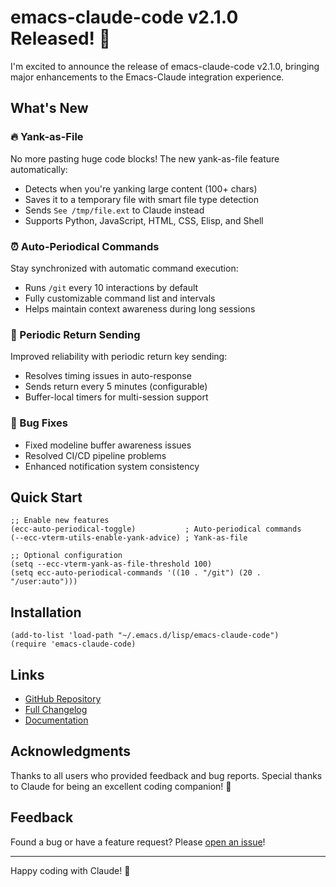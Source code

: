 # emacs-claude-code v2.1.0 Released! 🎉

I'm excited to announce the release of emacs-claude-code v2.1.0, bringing major enhancements to the Emacs-Claude integration experience.

## What's New

### 🔥 Yank-as-File
No more pasting huge code blocks! The new yank-as-file feature automatically:
- Detects when you're yanking large content (100+ chars)
- Saves it to a temporary file with smart file type detection
- Sends `See /tmp/file.ext` to Claude instead
- Supports Python, JavaScript, HTML, CSS, Elisp, and Shell

### ⏰ Auto-Periodical Commands
Stay synchronized with automatic command execution:
- Runs `/git` every 10 interactions by default
- Fully customizable command list and intervals
- Helps maintain context awareness during long sessions

### 🔄 Periodic Return Sending
Improved reliability with periodic return key sending:
- Resolves timing issues in auto-response
- Sends return every 5 minutes (configurable)
- Buffer-local timers for multi-session support

### 🐛 Bug Fixes
- Fixed modeline buffer awareness issues
- Resolved CI/CD pipeline problems
- Enhanced notification system consistency

## Quick Start

```elisp
;; Enable new features
(ecc-auto-periodical-toggle)           ; Auto-periodical commands
(--ecc-vterm-utils-enable-yank-advice) ; Yank-as-file

;; Optional configuration
(setq --ecc-vterm-yank-as-file-threshold 100)
(setq ecc-auto-periodical-commands '((10 . "/git") (20 . "/user:auto")))
```

## Installation

```elisp
(add-to-list 'load-path "~/.emacs.d/lisp/emacs-claude-code")
(require 'emacs-claude-code)
```

## Links
- [GitHub Repository](https://github.com/ywatanabe1989/emacs-claude-code)
- [Full Changelog](https://github.com/ywatanabe1989/emacs-claude-code/blob/main/CHANGELOG.md)
- [Documentation](https://github.com/ywatanabe1989/emacs-claude-code/tree/main/docs)

## Acknowledgments
Thanks to all users who provided feedback and bug reports. Special thanks to Claude for being an excellent coding companion! 🤖

## Feedback
Found a bug or have a feature request? Please [open an issue](https://github.com/ywatanabe1989/emacs-claude-code/issues)!

---
Happy coding with Claude! 🚀